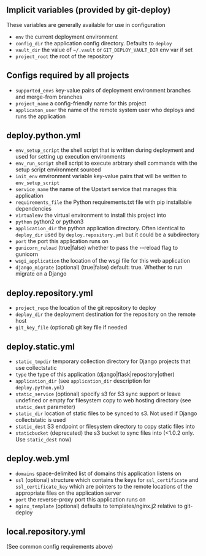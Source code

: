 ## Implicit variables (provided by git-deploy)

These variables are generally available for use in configuration

  * `env` the current deployment environment
  * `config_dir` the application config directory. Defaults to `deploy`
  * `vault_dir` the value of `~/.vault` or `GIT_DEPLOY_VAULT_DIR` env var if set
  * `project_root` the root of the repository


## Configs required by all projects

  * `supported_envs` key-value pairs of deployment environment branches and merge-from branches
  * `project_name` a config-friendly name for this project
  * `applicaton_user` the name of the remote system user who deploys and runs the application


## deploy.python.yml

  * `env_setup_script` the shell script that is written during deployment and used for setting up execution environments
  * `env_run_script` shell script to execute arbtrary shell commands with the setup script environment sourced
  * `init_env` environment variable key-value pairs that will be written to `env_setup_script`
  * `service_name` the name of the Upstart service that manages this application
  * `requirements_file` the Python requirements.txt file with pip installable dependencies
  * `virtualenv` the virtual environment to install this project into
  * `python` python2 or python3
  * `application_dir` the python application directory. Often identical to `deploy_dir` used by `deploy.repository.yml` but it could be a subdirectory
  * `port` the port this application runs on
  * `gunicorn_reload` (true|false) whether to pass the --reload flag to gunicorn
  * `wsgi_application` the location of the wsgi file for this web application
  * `django_migrate` (optional) (true|false) default: true. Whether to run migrate on a Django


## deploy.repository.yml

  * `project_repo` the location of the git repository to deploy
  * `deploy_dir` the deployment destination for the repository on the remote host
  * `git_key_file` (optional) git key file if needed


## deploy.static.yml

  * `static_tmpdir` temporary collection directory for Django projects that use collectstatic
  * `type` the type of this application (django|flask|repository|other)
  * `application_dir` (see `application_dir` description for `deploy.python.yml`)
  * `static_service` (optional) specify s3 for S3 sync support or leave undefined or empty for filesystem copy to web hosting directory (see `static_dest` parameter)
  * `static_dir` location of static files to be synced to s3. Not used if Django collectstatic is used
  * `static_dest` S3 endpoint or filesystem directory to copy static files into
  * `staticbucket` (deprecated) the s3 bucket to sync files into (<1.0.2 only. Use `static_dest` now)


## deploy.web.yml
  * `domains` space-delimited list of domains this application listens on
  * `ssl` (optional) structure which contains the keys for `ssl_certificate` and `ssl_certificate_key` which are pointers to the remote locations of the appropriate files on the application server
  * `port` the reverse-proxy port this application runs on
  * `nginx_template` (optional) defaults to templates/nginx.j2 relative to git-deploy


## local.repository.yml

(See common config requirements above)
